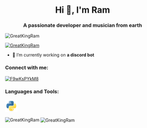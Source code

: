 <h1 align="center">Hi 👋, I'm Ram</h1>
<h3 align="center">A passionate developer and musician from earth</h3>

<p align="left"> <img src="https://komarev.com/ghpvc/?username=GreatKingRam&label=Profile%20views&color=0e75b6&style=flat" alt="GreatKingRam" /> </p>

<p align="left"> <a href="https://github.com/ryo-ma/github-profile-trophy"><img src="https://github-profile-trophy.vercel.app/?username=GreatKingRam" alt="GreatKingRam" /></a> </p>

- 🔭 I’m currently working on **a discord bot**


<h3 align="left">Connect with me:</h3>
<p align="left">
<a href="https://discord.gg/F9wKsPYkM8" target="blank"><img align="center" src="https://cdn.jsdelivr.net/npm/simple-icons@3.0.1/icons/discord.svg" alt="F9wKsPYkM8" height="30" width="40" /></a>
</p>

<h3 align="left">Languages and Tools:</h3>
<p align="left"> <a href="https://www.python.org" target="_blank"> <img src="https://raw.githubusercontent.com/devicons/devicon/master/icons/python/python-original.svg" alt="python" width="40" height="40"/> </a> </p>

<p><img align="left" src="https://github-readme-stats.vercel.app/api/top-langs?username=GreatKingRam&show_icons=true&locale=en&layout=compact" alt="GreatKingRam" /></p>

<p>&nbsp;<img align="center" src="https://github-readme-stats.vercel.app/api?username=GreatKingRam&show_icons=true&locale=en" alt="GreatKingRam" /></p>
